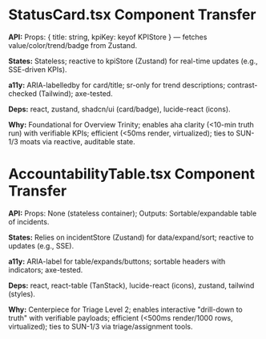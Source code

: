 # StatusCard.tsx Component Transfer

**API:** Props: { title: string, kpiKey: keyof KPIStore } — fetches value/color/trend/badge from Zustand.

**States:** Stateless; reactive to kpiStore (Zustand) for real-time updates (e.g., SSE-driven KPIs).

**a11y:** ARIA-labelledby for card/title; sr-only for trend descriptions; contrast-checked (Tailwind); axe-tested.

**Deps:** react, zustand, shadcn/ui (card/badge), lucide-react (icons).

**Why:** Foundational for Overview Trinity; enables aha clarity (<10-min truth run) with verifiable KPIs; efficient (<50ms render, virtualized); ties to SUN-1/3 moats via reactive, auditable state.

# AccountabilityTable.tsx Component Transfer

**API:** Props: None (stateless container); Outputs: Sortable/expandable table of incidents.

**States:** Relies on incidentStore (Zustand) for data/expand/sort; reactive to updates (e.g., SSE).

**a11y:** ARIA-label for table/expands/buttons; sortable headers with indicators; axe-tested.

**Deps:** react, react-table (TanStack), lucide-react (icons), zustand, tailwind (styles).

**Why:** Centerpiece for Triage Level 2; enables interactive "drill-down to truth" with verifiable payloads; efficient (<500ms render/1000 rows, virtualized); ties to SUN-1/3 via triage/assignment tools.

